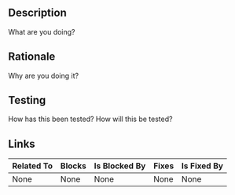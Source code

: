 ## Description
What are you doing?

## Rationale
Why are you doing it?

## Testing
How has this been tested?  How will this be tested?

## Links
| **Related To** | **Blocks** | **Is Blocked By** | **Fixes** | **Is Fixed By** |
| :---           | :---       | :---              | :---      | :---            |
| None           | None       | None              | None      | None            |